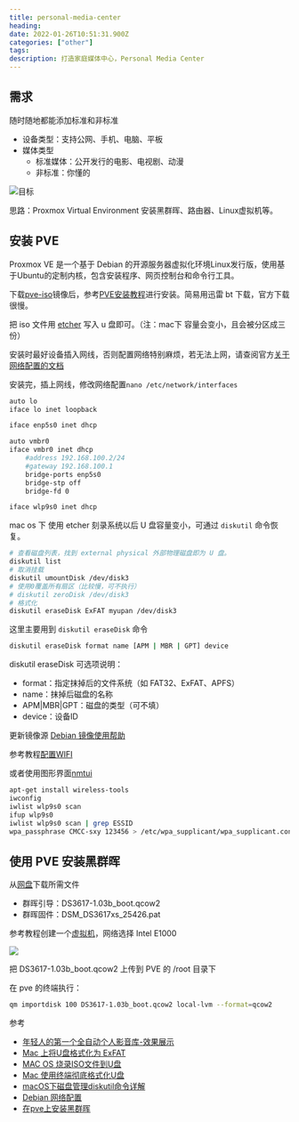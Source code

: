 ```yaml
---
title: personal-media-center 
heading: 
date: 2022-01-26T10:51:31.900Z
categories: ["other"]
tags: 
description: 打造家庭媒体中心，Personal Media Center
---
```



## 需求
随时随地都能添加标准和非标准

- 设备类型：支持公网、手机、电脑、平板
- 媒体类型
    - 标准媒体：公开发行的电影、电视剧、动漫
    - 非标准：你懂的


![目标](https://gitee.com/smile365/blogimg/raw/master/小书匠/1643194483988.png)

思路：Proxmox Virtual Environment 安装黑群晖、路由器、Linux虚拟机等。


## 安装 PVE


Proxmox VE 是一个基于 Debian 的开源服务器虚拟化环境Linux发行版，使用基于Ubuntu的定制内核，包含安装程序、网页控制台和命令行工具。

下载[pve-iso](https://www.proxmox.com/en/downloads/category/iso-images-pve)镜像后，参考[PVE安装教程](https://www.10bests.com/install-proxmox-ve/)进行安装。简易用迅雷 bt 下载，官方下载很慢。


把 iso 文件用 [etcher](https://www.balena.io/etcher/) 写入 u 盘即可。（注：mac下 容量会变小，且会被分区成三份）

安装时最好设备插入网线，否则配置网络特别麻烦，若无法上网，请查阅官方[关于网络配置的文档](https://pve.proxmox.com/wiki/Network_Configuration#_choosing_a_network_configuration)

安装完，插上网线，修改网络配置`nano /etc/network/interfaces`
```bash
auto lo
iface lo inet loopback

iface enp5s0 inet dhcp

auto vmbr0
iface vmbr0 inet dhcp
	#address 192.168.100.2/24
	#gateway 192.168.100.1
	bridge-ports enp5s0
	bridge-stp off
	bridge-fd 0

iface wlp9s0 inet dhcp
```


mac os 下 使用 etcher 刻录系统以后 U 盘容量变小，可通过 `diskutil` 命令恢复。

```bash
# 查看磁盘列表，找到 external physical 外部物理磁盘即为 U 盘。
diskutil list
# 取消挂载
diskutil umountDisk /dev/disk3
# 使用0覆盖所有扇区（比较慢，可不执行）
# diskutil zeroDisk /dev/disk3
# 格式化
diskutil eraseDisk ExFAT myupan /dev/disk3 
```

这里主要用到 `diskutil eraseDisk` 命令
```bash
diskutil eraseDisk format name [APM | MBR | GPT] device
```

diskutil eraseDisk 可选项说明：
 - format：指定抹掉后的文件系统（如 FAT32、ExFAT、APFS）
- name：抹掉后磁盘的名称
- APM|MBR|GPT：磁盘的类型（可不填）
- device：设备ID



更新镜像源 [Debian 镜像使用帮助](https://mirrors.tuna.tsinghua.edu.cn/help/debian/)

参考教程[配置WIFI](https://linuxconfig.org/how-to-connect-to-wifi-from-the-cli-on-debian-10-buster)

或者使用图形界面[nmtui](https://howtoinstall.co/en/network-manager)

```bash
apt-get install wireless-tools
iwconfig
iwlist wlp9s0 scan
ifup wlp9s0
iwlist wlp9s0 scan | grep ESSID
wpa_passphrase CMCC-sxy 123456 > /etc/wpa_supplicant/wpa_supplicant.conf

```

## 使用 PVE 安装黑群晖


从[网盘](https://foxi.buduanwang.vip/pan/%E8%BD%AF%E4%BB%B6%E6%94%B6%E9%9B%86/%E9%BB%91%E7%BE%A4%E6%99%96/)下载所需文件
- 群晖引导：DS3617-1.03b_boot.qcow2
- 群晖固件：DSM_DS3617xs_25426.pat

参考教程创建一个[虚拟机](https://foxi.buduanwang.vip/virtualization/1353.html/)，网络选择 Intel E1000

![](https://gitee.com/smile365/blogimg/raw/master/小书匠/1644664926503.png)


把 DS3617-1.03b_boot.qcow2 上传到 PVE 的 /root 目录下

在 pve 的终端执行：
```bash
qm importdisk 100 DS3617-1.03b_boot.qcow2 local-lvm --format=qcow2
```












参考 
- [年轻人的第一个全自动个人影音库-效果展示](https://www.bilibili.com/video/BV19S4y1Q7nB)
- [Mac 上将U盘格式化为 ExFAT](https://sspai.com/post/68573)
- [MAC OS 烧录ISO文件到U盘](https://blog.csdn.net/Aria_Miazzy/article/details/104321607)
- [Mac 使用终端彻底格式化U盘](https://blog.csdn.net/chenhao_c_h/article/details/102552874)
- [macOS下磁盘管理diskutil命令详解](https://blog.csdn.net/weixin_41136293/article/details/108766145)
- [Debian 网络配置](https://pan-xiao.gitbook.io/debian/config/network)
- [在pve上安装黑群晖](https://foxi.buduanwang.vip/virtualization/1353.html/)

